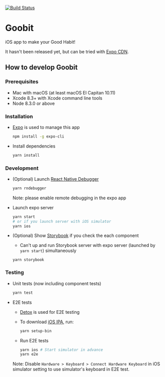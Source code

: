 [![Build Status](https://travis-ci.com/k-yokoishi/goobit.svg?branch=master)](https://travis-ci.com/k-yokoishi/goobit)

# Goobit

iOS app to make your Good Habit!

It hasn't been released yet, but can be tried with [Expo CDN](https://expo.io/@k-yokoishi/goobit).

## How to develop Goobit

### Prerequisites
* Mac with macOS (at least macOS El Capitan 10.11)
* Xcode 8.3+ with Xcode command line tools
* Node 8.3.0 or above

### Installation

* [Expo](https://expo.io/) is used to manage this app

  ```sh
  npm install -g expo-cli
  ```

* Install dependencies

  ```sh
  yarn install
  ```

### Development
* (Optional) Launch [React Native Debugger](https://github.com/jhen0409/react-native-debugger)
  ```sh
  yarn rndebugger
  ```

  Note: please enable remote debugging in the expo app


* Launch expo server

  ```sh
  yarn start
  # or if you launch server with iOS simulator
  yarn ios
  ```

* (Optional) Show [Storybook](https://storybook.js.org/basics/guide-react-native) if you check the each component
  * Can't up and run Storybook server with expo server (launched by `yarn start`) simultaneously

  ```
  yarn storybook
  ```

### Testing
* Unit tests (now including component tests)

  ```sh
  yarn test
  ```

* E2E tests
  * [Detox](https://github.com/wix/Detox) is used for E2E testing
  * To download [iOS IPA](https://expo.io/tools#client), run:

    ```sh
    yarn setup-bin
    ```

  * Run E2E tests

    ```sh
    yarn ios # Start simulator in advance
    yarn e2e
    ```

  Note: Disable `Hardware > Keyboard > Connect Hardware Keyboard` in iOS simulator setting to use simulator's keyboard in E2E test.
